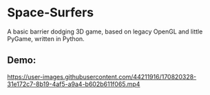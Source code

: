 # Space-Surfers
A basic barrier dodging 3D game, based on legacy OpenGL and little PyGame, written in Python.

## Demo:


https://user-images.githubusercontent.com/44211916/170820328-31e172c7-8b19-4af5-a9a4-b602b611f065.mp4

